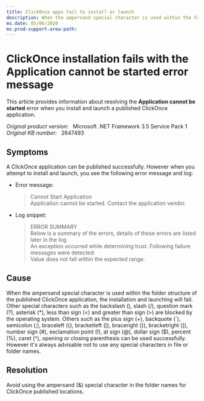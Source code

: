 ```yaml
---
title: ClickOnce apps fail to install or launch
description: When the ampersand special character is used within the folder structure of the published ClickOnce application, the installation and launching will fail. You'll receive the Application cannot be started error and the Value does not fall within the expected range log.
ms.date: 05/06/2020
ms.prod-support-area-path:
---
```

# ClickOnce installation fails with the Application cannot be started error message

This article provides information about resolving the **Application cannot be started** error when you install and launch a published ClickOnce application.

_Original product version:_ &nbsp; Microsoft .NET Framework 3.5 Service Pack 1  
_Original KB number:_ &nbsp; 2647493

## Symptoms

A ClickOnce application can be published successfully. However when you attempt to install and launch, you see the following error message and log:

- Error message:

    > Cannot Start Application  
    > Application cannot be started. Contact the application vendor.

- Log snippet:

    > ERROR SUMMARY  
    > Below is a summary of the errors, details of these errors are listed later in the log.  
    > An exception occurred while determining trust. Following failure messages were detected:  
    > Value does not fall within the expected range.

## Cause

When the ampersand special character is used within the folder structure of the published ClickOnce application, the installation and launching will fail. Other special characters such as the backslash (\), slash (/), question mark (?), asterisk (*), less than sign (<) and greater than sign (>) are blocked by the operating system. Others such as the plus sign (+), backquote (`), semicolon (;), braceleft ({), bracketleft ([), braceright (}), bracketright (]), number sign (#), exclamation point (!), at sign (@), dollar sign ($), percent (%), caret (^), opening or closing parenthesis can be used successfully. However it's always advisable not to use any special characters in file or folder names.

## Resolution

Avoid using the ampersand (&) special character in the folder names for ClickOnce published locations.
